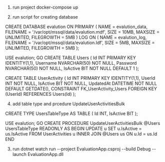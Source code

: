 1. run project
    docker-compose up

2. run script for creating database

CREATE DATABASE evalution
ON PRIMARY (
    NAME = evalution_data,
    FILENAME = '/var/opt/mssql/data/evalution.mdf',
    SIZE = 10MB,
    MAXSIZE = UNLIMITED,
    FILEGROWTH = 5MB
)
LOG ON (
    NAME = evalution_log,
    FILENAME = '/var/opt/mssql/data/evalution.ldf',
    SIZE = 5MB,
    MAXSIZE = UNLIMITED,
    FILEGROWTH = 5MB
);

USE evalution;
GO
CREATE TABLE Users (
    Id INT PRIMARY KEY IDENTITY(1,1),
    Username NVARCHAR(50) NOT NULL,
    Password NVARCHAR(50) NOT NULL,
    IsActive BIT NOT NULL DEFAULT 1
);

CREATE TABLE UserActivity (
    Id INT PRIMARY KEY IDENTITY(1,1),
    UserId INT NOT NULL,
    IsActive BIT NOT NULL,
    UpdatedAt DATETIME NOT NULL DEFAULT GETDATE(),
    CONSTRAINT FK_UserActivity_Users FOREIGN KEY (UserId) REFERENCES Users(Id)
);

4. add table type and prcedure  UpdateUserActivitiesBulk 

CREATE TYPE UsersTableType AS TABLE
(
    Id INT,
    IsActive BIT
);

USE evalution;
GO
CREATE PROCEDURE UpdateUserActivitiesBulk
    @Users UsersTableType READONLY
AS
BEGIN
    UPDATE u
    SET u.IsActive = us.IsActive
    FROM UserActivities u
    INNER JOIN @Users us ON u.Id = us.Id
END




3. run 
 dotnet watch run --project EvaluationApp.csproj --build Debug --launch EvaluationApp.dll









